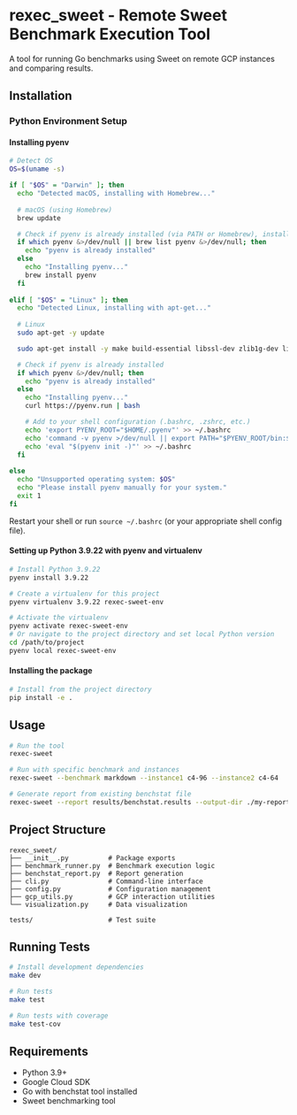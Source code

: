 # rexec_sweet - Remote Sweet Benchmark Execution Tool

A tool for running Go benchmarks using Sweet on remote GCP instances and comparing results.

## Installation

### Python Environment Setup

#### Installing pyenv

```bash
# Detect OS
OS=$(uname -s)

if [ "$OS" = "Darwin" ]; then
  echo "Detected macOS, installing with Homebrew..."
  
  # macOS (using Homebrew)
  brew update

  # Check if pyenv is already installed (via PATH or Homebrew), install if not
  if which pyenv &>/dev/null || brew list pyenv &>/dev/null; then
    echo "pyenv is already installed"
  else
    echo "Installing pyenv..."
    brew install pyenv
  fi
  
elif [ "$OS" = "Linux" ]; then
  echo "Detected Linux, installing with apt-get..."
  
  # Linux
  sudo apt-get -y update

  sudo apt-get install -y make build-essential libssl-dev zlib1g-dev libbz2-dev libreadline-dev libsqlite3-dev wget curl llvm libncurses5-dev libncursesw5-dev xz-utils tk-dev libffi-dev liblzma-dev

  # Check if pyenv is already installed
  if which pyenv &>/dev/null; then
    echo "pyenv is already installed"
  else
    echo "Installing pyenv..."
    curl https://pyenv.run | bash

    # Add to your shell configuration (.bashrc, .zshrc, etc.)
    echo 'export PYENV_ROOT="$HOME/.pyenv"' >> ~/.bashrc
    echo 'command -v pyenv >/dev/null || export PATH="$PYENV_ROOT/bin:$PATH"' >> ~/.bashrc
    echo 'eval "$(pyenv init -)"' >> ~/.bashrc
  fi
  
else
  echo "Unsupported operating system: $OS"
  echo "Please install pyenv manually for your system."
  exit 1
fi
```

Restart your shell or run `source ~/.bashrc` (or your appropriate shell config file).

#### Setting up Python 3.9.22 with pyenv and virtualenv

```bash
# Install Python 3.9.22
pyenv install 3.9.22

# Create a virtualenv for this project
pyenv virtualenv 3.9.22 rexec-sweet-env

# Activate the virtualenv
pyenv activate rexec-sweet-env
# Or navigate to the project directory and set local Python version
cd /path/to/project
pyenv local rexec-sweet-env
```

#### Installing the package

```bash
# Install from the project directory
pip install -e .
```

## Usage

```bash
# Run the tool
rexec-sweet

# Run with specific benchmark and instances
rexec-sweet --benchmark markdown --instance1 c4-96 --instance2 c4-64

# Generate report from existing benchstat file
rexec-sweet --report results/benchstat.results --output-dir ./my-report
```

## Project Structure

```
rexec_sweet/
├── __init__.py          # Package exports
├── benchmark_runner.py  # Benchmark execution logic
├── benchstat_report.py  # Report generation
├── cli.py               # Command-line interface
├── config.py            # Configuration management
├── gcp_utils.py         # GCP interaction utilities
└── visualization.py     # Data visualization

tests/                   # Test suite
```

## Running Tests

```bash
# Install development dependencies
make dev

# Run tests
make test

# Run tests with coverage
make test-cov
```

## Requirements

- Python 3.9+
- Google Cloud SDK
- Go with benchstat tool installed
- Sweet benchmarking tool